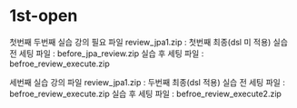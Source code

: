 # 1st-open


첫번째 두번째 실습 강의 필요 파일
review_jpa1.zip : 첫번째 최종(dsl 미 적용)
실습 전 세팅 파일 : before_jpa_review.zip
실습 후 세팅 파일 : befroe_review_execute.zip

세번째 실습 강의 파일
review_jpa1.zip : 두번째 최종(dsl 적용)
실습 전 세팅 파일 : befroe_review_execute.zip
실습 후 세팅 파일 : befroe_review_execute2.zip

